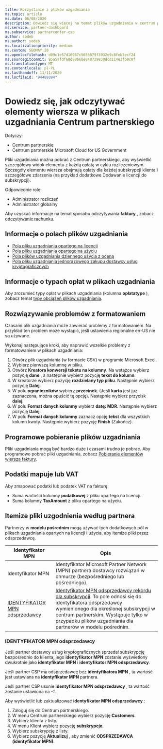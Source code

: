 ```yaml
---
title: Korzystanie z plików uzgadniania
ms.topic: article
ms.date: 06/08/2020
description: Dowiedz się więcej na temat plików uzgadniania w centrum partnerskim i interpretacji szczegółowych widoków elementów wierszy opłat dla danego cyklu rozliczeniowego.
ms.service: partner-dashboard
ms.subservice: partnercenter-csp
author: sodeb
ms.author: sodeb
ms.localizationpriority: medium
ms.custom: SEOMAY.20
ms.openlocfilehash: d09c1e57d16937c5656579f3932e9c8feb3ecf24
ms.sourcegitcommit: 95a5afdf68d88b6be848729830dcd114e3fb0c0f
ms.translationtype: MT
ms.contentlocale: pl-PL
ms.lasthandoff: 11/11/2020
ms.locfileid: "94488094"
---
```

# <a name="learn-how-to-read-the-line-items-in-your-partner-center-reconciliation-files"></a>Dowiedz się, jak odczytywać elementy wiersza w plikach uzgadniania Centrum partnerskiego

Dotyczy:

- Centrum partnerskie
- Centrum partnerskie Microsoft Cloud for US Government

Pliki uzgadniania można pobrać z Centrum partnerskiego, aby wyświetlić szczegółowy widok elementu z każdą opłatą w cyklu rozliczeniowym. Szczegóły elementu wiersza obejmują opłaty dla każdej subskrypcji klienta i szczegółowe zdarzenia (na przykład dodatkowe Dodawanie licencji do subskrypcji).

Odpowiednie role:

- Administrator rozliczeń
- Administrator globalny

Aby uzyskać informacje na temat sposobu odczytywania **faktury** , zobacz [odczytywanie rachunku](read-your-bill.md).

## <a name="understand-reconciliation-file-fields"></a>Informacje o polach plików uzgadniania

- [Pola pliku uzgadniania opartego na licencji](license-based-recon-files.md)
- [Pola pliku uzgadniania opartego na użyciu](usage-based-recon-files.md)
- [Pola plików uzgadniania dziennego użycia z oceną](daily-rated-usage-recon-files.md)
- [Pola pliku uzgadniania jednorazowego zakupu dostawcy usług kryptograficznych](modern-invoice-reconciliation-file.md)

## <a name="understand-charge-types-in-reconciliation-files"></a>Informacje o typach opłat w plikach uzgadniania

Aby zrozumieć typy opłat w plikach uzgadniania (kolumna **opłatatype** ), zobacz temat [typy obciążeń plików uzgadniania](recon-file-charge-types.md).

## <a name="fix-formatting-issues"></a>Rozwiązywanie problemów z formatowaniem

Czasami plik uzgadniania może zawierać problemy z formatowaniem. Na przykład ten problem może wystąpić, jeśli ustawienia regionalne en-US nie są używane.

Wykonaj następujące kroki, aby naprawić wszelkie problemy z formatowaniem w plikach uzgadniania:

1. Otwórz plik uzgadniania (w formacie CSV) w programie Microsoft Excel.
2. Wybierz pierwszą kolumnę w pliku.
3. Otwórz **Kreatora konwersji tekstu na kolumny**. Na wstążce wybierz pozycję **dane** , a następnie wybierz pozycję **tekst do kolumn**.
4. W kreatorze wybierz pozycję **rozdzielany typ pliku**. Następnie wybierz pozycję **Dalej**.
5. W polu **ograniczników** wybierz **przecinek**. (Jeśli **karta** jest już zaznaczona, można opuścić tę opcję). Następnie wybierz przycisk **dalej**.
6. W polu **Format danych kolumny** wybierz **datę: MDR**. Następnie wybierz pozycję **Dalej**.
7. W polu **Format danych kolumny** zaznacz opcję **tekst** dla wszystkich kolumn kwoty. Następnie wybierz pozycję **Finish** (Zakończ).

## <a name="download-reconciliation-files-programmatically"></a>Programowe pobieranie plików uzgadniania

Pliki uzgadniania mogą być bardzo duże i czasami trudno je pobrać. Aby programowo pobrać pliki uzgadniania, zobacz [Pobieranie elementów wiersza faktury](/partner-center/develop/get-invoiceline-items).

## <a name="map-taxes-or-vat"></a>Podatki mapuje lub VAT

Aby zmapować podatki lub podatek VAT na fakturę:

- Suma wartości kolumny **podatkowej** z pliku opartego na licencji.
- Suma kolumny **TaxAmount** z pliku opartego na użyciu.

## <a name="itemize-reconciliation-files-by-partner"></a>Itemize pliki uzgodnienia według partnera

Partnerzy w **modelu pośrednim** mogą używać tych dodatkowych pól w plikach uzgadniania opartych na licencji i użycia, aby itemize pliki przez odsprzedawcę.

| Identyfikator MPN | Opis |
| ------ | ----------- |
| Identyfikator MPN | Identyfikator Microsoft Partner Network (MPN) partnera dostawcy rozwiązań w chmurze (bezpośredniego lub pośredniego). |
| [IDENTYFIKATOR MPN odsprzedawcy](#reseller-mpn-id) | [Identyfikator MPN odsprzedawcy rekordu dla subskrypcji](#reseller-mpn-id). To pole odnosi się do identyfikatora odsprzedawcy wymienionego dla określonej subskrypcji w centrum partnerskim. Występuje tylko w przypadku plików uzgadniania dla partnerów w modelu pośrednim. |

### <a name="reseller-mpn-id"></a>IDENTYFIKATOR MPN odsprzedawcy

Jeśli partner dostawcy usług kryptograficznych sprzedał subskrypcję bezpośrednio do klienta, jego **identyfikator MPN** zostanie wyświetlony dwukrotnie jako **identyfikator MPN** i **identyfikator MPN odsprzedawcy**.

Jeśli partner CSP ma odsprzedawcę bez **identyfikatora MPN** , ta wartość jest ustawiana na **identyfikator MPN** partnera.

Jeśli partner CSP usunie **identyfikator MPN odsprzedawcy** , ta wartość zostanie ustawiona na *-1*.

Aby wyświetlić lub zaktualizować **identyfikator MPN odsprzedawcy** :

1. Zaloguj się do Centrum partnerskiego.
2. W menu Centrum partnerskiego wybierz pozycję **Customers**.
3. Wybierz klienta z listy.
4. W menu Klient wybierz pozycję **subskrypcje**.
5. Wybierz subskrypcję z listy.
6. Wybierz pozycję **Aktualizuj** , aby zmienić **ODSPRZEDAWCA (identyfikator MPN)**.